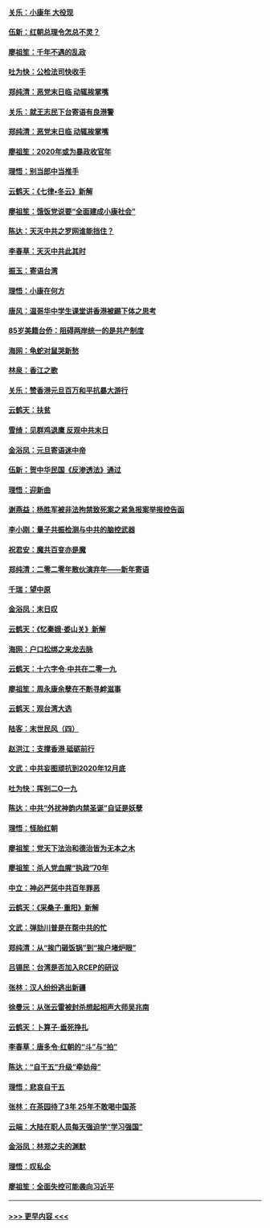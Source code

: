 #### [关乐：小康年 大役现](../pages/nsc993/n11774213.md?t=01081122) 
#### [伍新：红朝总理令怎总不灵？](../pages/nsc993/n11770813.md?t=01081122) 
#### [廖祖笙：千年不遇的乱政](../pages/nsc993/n11770373.md?t=01081122) 
#### [吐为快：公检法司快收手](../pages/nsc993/n11770359.md?t=01081122) 
#### [郑纯清：恶党末日临 动辄挨掌嘴](../pages/nsc993/n11769912.md?t=01081122) 
#### [关乐：就王志民下台寄语有良港警](../pages/nsc993/n11769903.md?t=01081122) 
#### [郑纯清：恶党末日临 动辄挨掌嘴](../pages/nsc993/n11769356.md?t=01081122) 
#### [廖祖笙：2020年或为暴政收官年](../pages/nsc993/n11768216.md?t=01081122) 
#### [理悟：别当郎中当推手](../pages/nsc993/n11768243.md?t=01081122) 
#### [云鹤天：《七律▪冬云》新解](../pages/nsc993/n11768204.md?t=01081122) 
#### [廖祖笙：饿饭党说要“全面建成小康社会”](../pages/nsc993/n11767482.md?t=01081122) 
#### [陈达：天灭中共之罗网谁能挡住？](../pages/nsc993/n11767465.md?t=01081122) 
#### [李春草：天灭中共此其时](../pages/nsc993/n11767452.md?t=01081122) 
#### [振玉：寄语台湾](../pages/nsc993/n11767432.md?t=01081122) 
#### [理悟：小康在何方](../pages/nsc993/n11767394.md?t=01081122) 
#### [唐风：温哥华中学生课堂讲香港被踢下体之思考](../pages/nsc993/n11766848.md?t=01081122) 
#### [85岁美籍台侨：阻碍两岸统一的是共产制度](../pages/nsc993/n11765043.md?t=01081122) 
#### [海网：龟蛇对鼠哭新愁](../pages/nsc993/n11764895.md?t=01081122) 
#### [林泉：香江之歌](../pages/nsc993/n11764415.md?t=01081122) 
#### [关乐：赞香港元旦百万和平抗暴大游行](../pages/nsc993/n11764382.md?t=01081122) 
#### [云鹤天：扶贫](../pages/nsc993/n11764245.md?t=01081122) 
#### [雪绮：见群鸡退鹰  反观中共末日](../pages/nsc993/n11762112.md?t=01081122) 
#### [金浴凤：元旦寄语迷中帝](../pages/nsc993/n11761788.md?t=01081122) 
#### [伍新：贺中华民国《反渗透法》通过](../pages/nsc993/n11761994.md?t=01081122) 
#### [理悟：迎新曲](../pages/nsc993/n11761152.md?t=01081122) 
#### [谢燕益：杨胜军被非法拘禁致死案之紧急报案举报控告函](../pages/nsc993/n11756134.md?t=01081122) 
#### [李小刚：量子共振检测与中共的脑控武器](../pages/nsc993/n11754518.md?t=01081122) 
#### [祝君安：魔共百变亦是魔](../pages/nsc993/n11754469.md?t=01081122) 
#### [郑纯清：二零二零年散伙演弃年——新年寄语](../pages/nsc993/n11754195.md?t=01081122) 
#### [千瑞：望中原](../pages/nsc993/n11754159.md?t=01081122) 
#### [金浴凤：末日叹](../pages/nsc993/n11752359.md?t=01081122) 
#### [云鹤天：《忆秦娥‧娄山关》新解](../pages/nsc993/n11752348.md?t=01081122) 
#### [海网：户口松绑之来龙去脉](../pages/nsc993/n11752328.md?t=01081122) 
#### [云鹤天：十六字令‧中共在二零一九](../pages/nsc993/n11752305.md?t=01081122) 
#### [廖祖笙：周永康余孽在不断寻衅滋事](../pages/nsc993/n11751013.md?t=01081122) 
#### [云鹤天：观台湾大选](../pages/nsc993/n11751007.md?t=01081122) 
#### [陆客：末世民风（四）](../pages/nsc993/n11749203.md?t=01081122) 
#### [赵洪江：支撑香港 砥砺前行](../pages/nsc993/n11748482.md?t=01081122) 
#### [文武：中共妄图顽抗到2020年12月底](../pages/nsc993/n11748446.md?t=01081122) 
#### [吐为快：挥别二O一九](../pages/nsc993/n11748411.md?t=01081122) 
#### [陈达：中共“外扰神韵内禁圣诞”自证是妖孽](../pages/nsc993/n11748226.md?t=01081122) 
#### [理悟：怪胎红朝](../pages/nsc993/n11748206.md?t=01081122) 
#### [廖祖笙：党天下法治和德治皆为无本之木](../pages/nsc993/n11748135.md?t=01081122) 
#### [廖祖笙：杀人党血腥“执政”70年](../pages/nsc993/n11745144.md?t=01081122) 
#### [中立：神必严惩中共百年罪恶](../pages/nsc993/n11744970.md?t=01081122) 
#### [云鹤天：《采桑子‧重阳》新解](../pages/nsc993/n11744948.md?t=01081122) 
#### [文武：弹劾川普是在帮中共的忙](../pages/nsc993/n11744758.md?t=01081122) 
#### [郑纯清：从“挨门砸饭锅”到“挨户堵炉眼”](../pages/nsc993/n11744745.md?t=01081122) 
#### [吕锡民：台湾是否加入RCEP的研议](../pages/nsc993/n11744701.md?t=01081122) 
#### [张林：汉人纷纷逃出新疆](../pages/nsc993/n11743530.md?t=01081122) 
#### [徐曼沅：从张云雷被封杀想起相声大师吴兆南](../pages/nsc993/n11741816.md?t=01081122) 
#### [云鹤天：卜算子‧垂死挣扎](../pages/nsc993/n11739956.md?t=01081122) 
#### [李春草：唐多令‧红朝的“斗”与“拍”](../pages/nsc993/n11739830.md?t=01081122) 
#### [陈达：“自干五”升级“牵妨母”](../pages/nsc993/n11739724.md?t=01081122) 
#### [理悟：悲哀自干五](../pages/nsc993/n11739547.md?t=01081122) 
#### [张林：在茶园待了3年 25年不敢喝中国茶](../pages/nsc993/n11739240.md?t=01081122) 
#### [云端：大陆在职人员每天强迫学“学习强国”](../pages/nsc993/n11738735.md?t=01081122) 
#### [金浴凤：林郑之夫的渊默](../pages/nsc993/n11737735.md?t=01081122) 
#### [理悟：叹私企](../pages/nsc993/n11737715.md?t=01081122) 
#### [廖祖笙：全面失控可能袭向习近平](../pages/nsc993/n11737704.md?t=01081122) 

----
#### [ >>> 更早内容 <<< ](../indexes/nsc993-earlier.md)
